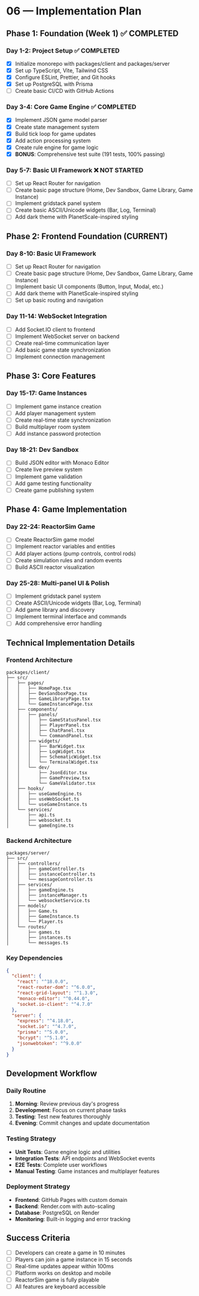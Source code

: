 # 06 — Implementation Plan

## Phase 1: Foundation (Week 1) ✅ COMPLETED

### Day 1-2: Project Setup ✅ COMPLETED
- [x] Initialize monorepo with packages/client and packages/server
- [x] Set up TypeScript, Vite, Tailwind CSS
- [x] Configure ESLint, Prettier, and Git hooks
- [x] Set up PostgreSQL with Prisma
- [ ] Create basic CI/CD with GitHub Actions

### Day 3-4: Core Game Engine ✅ COMPLETED
- [x] Implement JSON game model parser
- [x] Create state management system
- [x] Build tick loop for game updates
- [x] Add action processing system
- [x] Create rule engine for game logic
- [x] **BONUS**: Comprehensive test suite (191 tests, 100% passing)

### Day 5-7: Basic UI Framework ❌ NOT STARTED
- [ ] Set up React Router for navigation
- [ ] Create basic page structure (Home, Dev Sandbox, Game Library, Game Instance)
- [ ] Implement gridstack panel system
- [ ] Create basic ASCII/Unicode widgets (Bar, Log, Terminal)
- [ ] Add dark theme with PlanetScale-inspired styling

## Phase 2: Frontend Foundation (CURRENT)

### Day 8-10: Basic UI Framework
- [ ] Set up React Router for navigation
- [ ] Create basic page structure (Home, Dev Sandbox, Game Library, Game Instance)
- [ ] Implement basic UI components (Button, Input, Modal, etc.)
- [ ] Add dark theme with PlanetScale-inspired styling
- [ ] Set up basic routing and navigation

### Day 11-14: WebSocket Integration
- [ ] Add Socket.IO client to frontend
- [ ] Implement WebSocket server on backend
- [ ] Create real-time communication layer
- [ ] Add basic game state synchronization
- [ ] Implement connection management

## Phase 3: Core Features

### Day 15-17: Game Instances
- [ ] Implement game instance creation
- [ ] Add player management system
- [ ] Create real-time state synchronization
- [ ] Build multiplayer room system
- [ ] Add instance password protection

### Day 18-21: Dev Sandbox
- [ ] Build JSON editor with Monaco Editor
- [ ] Create live preview system
- [ ] Implement game validation
- [ ] Add game testing functionality
- [ ] Create game publishing system

## Phase 4: Game Implementation

### Day 22-24: ReactorSim Game
- [ ] Create ReactorSim game model
- [ ] Implement reactor variables and entities
- [ ] Add player actions (pump controls, control rods)
- [ ] Create simulation rules and random events
- [ ] Build ASCII reactor visualization

### Day 25-28: Multi-panel UI & Polish
- [ ] Implement gridstack panel system
- [ ] Create ASCII/Unicode widgets (Bar, Log, Terminal)
- [ ] Add game library and discovery
- [ ] Implement terminal interface and commands
- [ ] Add comprehensive error handling

## Technical Implementation Details

### Frontend Architecture
```
packages/client/
├── src/
│   ├── pages/
│   │   ├── HomePage.tsx
│   │   ├── DevSandboxPage.tsx
│   │   ├── GameLibraryPage.tsx
│   │   └── GameInstancePage.tsx
│   ├── components/
│   │   ├── panels/
│   │   │   ├── GameStatusPanel.tsx
│   │   │   ├── PlayerPanel.tsx
│   │   │   ├── ChatPanel.tsx
│   │   │   └── CommandPanel.tsx
│   │   ├── widgets/
│   │   │   ├── BarWidget.tsx
│   │   │   ├── LogWidget.tsx
│   │   │   ├── SchematicWidget.tsx
│   │   │   └── TerminalWidget.tsx
│   │   └── dev/
│   │       ├── JsonEditor.tsx
│   │       ├── GamePreview.tsx
│   │       └── GameValidator.tsx
│   ├── hooks/
│   │   ├── useGameEngine.ts
│   │   ├── useWebSocket.ts
│   │   └── useGameInstance.ts
│   └── services/
│       ├── api.ts
│       ├── websocket.ts
│       └── gameEngine.ts
```

### Backend Architecture
```
packages/server/
├── src/
│   ├── controllers/
│   │   ├── gameController.ts
│   │   ├── instanceController.ts
│   │   └── messageController.ts
│   ├── services/
│   │   ├── gameEngine.ts
│   │   ├── instanceManager.ts
│   │   └── websocketService.ts
│   ├── models/
│   │   ├── Game.ts
│   │   ├── GameInstance.ts
│   │   └── Player.ts
│   └── routes/
│       ├── games.ts
│       ├── instances.ts
│       └── messages.ts
```

### Key Dependencies
```json
{
  "client": {
    "react": "^18.0.0",
    "react-router-dom": "^6.0.0",
    "react-grid-layout": "^1.3.0",
    "monaco-editor": "^0.44.0",
    "socket.io-client": "^4.7.0"
  },
  "server": {
    "express": "^4.18.0",
    "socket.io": "^4.7.0",
    "prisma": "^5.0.0",
    "bcrypt": "^5.1.0",
    "jsonwebtoken": "^9.0.0"
  }
}
```

## Development Workflow

### Daily Routine
1. **Morning**: Review previous day's progress
2. **Development**: Focus on current phase tasks
3. **Testing**: Test new features thoroughly
4. **Evening**: Commit changes and update documentation

### Testing Strategy
- **Unit Tests**: Game engine logic and utilities
- **Integration Tests**: API endpoints and WebSocket events
- **E2E Tests**: Complete user workflows
- **Manual Testing**: Game instances and multiplayer features

### Deployment Strategy
- **Frontend**: GitHub Pages with custom domain
- **Backend**: Render.com with auto-scaling
- **Database**: PostgreSQL on Render
- **Monitoring**: Built-in logging and error tracking

## Success Criteria
- [ ] Developers can create a game in 10 minutes
- [ ] Players can join a game instance in 15 seconds
- [ ] Real-time updates appear within 100ms
- [ ] Platform works on desktop and mobile
- [ ] ReactorSim game is fully playable
- [ ] All features are keyboard accessible

